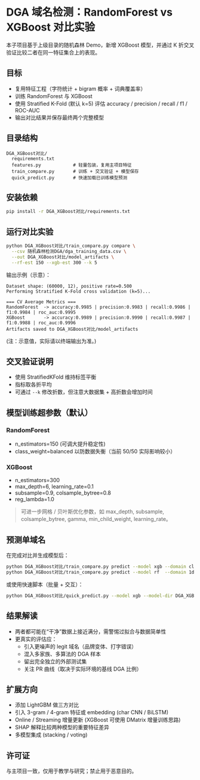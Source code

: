 # DGA 域名检测：RandomForest vs XGBoost 对比实验

本子项目基于上级目录的随机森林 Demo，新增 XGBoost 模型，并通过 K 折交叉验证比较二者在同一特征集合上的表现。

## 目标
- 复用特征工程（字符统计 + bigram 概率 + 词典覆盖率）
- 训练 RandomForest 与 XGBoost
- 使用 Stratified K-Fold (默认 k=5) 评估 accuracy / precision / recall / f1 / ROC-AUC
- 输出对比结果并保存最终两个完整模型

## 目录结构
```
DGA_XGBoost对比/
  requirements.txt
  features.py            # 轻量包装，复用主项目特征
  train_compare.py       # 训练 + 交叉验证 + 模型保存
  quick_predict.py       # 快速加载已训练模型预测
```

## 安装依赖
```bash
pip install -r DGA_XGBoost对比/requirements.txt
```

## 运行对比实验
```bash
python DGA_XGBoost对比/train_compare.py compare \
  --csv 随机森林检测DGA/dga_training_data.csv \
  --out DGA_XGBoost对比/model_artifacts \
  --rf-est 150 --xgb-est 300 --k 5
```
输出示例（示意）：
```
Dataset shape: (60000, 12), positive rate=0.500
Performing Stratified K-Fold cross validation (k=5)...

=== CV Average Metrics ===
RandomForest  -> accuracy:0.9985 | precision:0.9983 | recall:0.9986 | f1:0.9984 | roc_auc:0.9995
XGBoost       -> accuracy:0.9989 | precision:0.9990 | recall:0.9987 | f1:0.9988 | roc_auc:0.9996
Artifacts saved to DGA_XGBoost对比/model_artifacts
```
(注：示意值，实际请以终端输出为准。)

## 交叉验证说明
- 使用 StratifiedKFold 维持标签平衡
- 指标取各折平均
- 可通过 `--k` 修改折数，但注意大数据集 + 高折数会增加时间

## 模型训练超参数（默认）
### RandomForest
- n_estimators=150 (可调大提升稳定性)
- class_weight=balanced 以防数据失衡（当前 50/50 实际影响较小）

### XGBoost
- n_estimators=300
- max_depth=6, learning_rate=0.1
- subsample=0.9, colsample_bytree=0.8
- reg_lambda=1.0

> 可进一步网格 / 贝叶斯优化参数，如 max_depth, subsample, colsample_bytree, gamma, min_child_weight, learning_rate。

## 预测单域名
在完成对比并生成模型后：
```bash
python DGA_XGBoost对比/train_compare.py predict --model xgb --domain cloud.gist.build --model-dir DGA_XGBoost对比/model_artifacts
python DGA_XGBoost对比/train_compare.py predict --model rf  --domain 1df5hr42x3s651dgh56tdbq6bs.org --model-dir DGA_XGBoost对比/model_artifacts
```
或使用快速脚本（批量 + 交互）：
```bash
python DGA_XGBoost对比/quick_predict.py --model xgb --model-dir DGA_XGBoost对比/model_artifacts
```

## 结果解读
- 两者都可能在“干净”数据上接近满分，需警惕过拟合与数据简单性
- 更真实的评估应：
  - 引入更噪声的 legit 域名（品牌变体、打字错误）
  - 混入多家族、多算法的 DGA 样本
  - 留出完全独立的外部测试集
  - 关注 PR 曲线（取决于实际环境的基线 DGA 比例）

## 扩展方向
- 添加 LightGBM 做三方对比
- 引入 3-gram / 4-gram 特征或 embedding (char CNN / BiLSTM)
- Online / Streaming 增量更新 (XGBoost 可使用 DMatrix 增量训练思路) 
- SHAP 解释比较两种模型的重要特征差异
- 多模型集成 (stacking / voting)

## 许可证
与主项目一致，仅用于教学与研究；禁止用于恶意目的。
